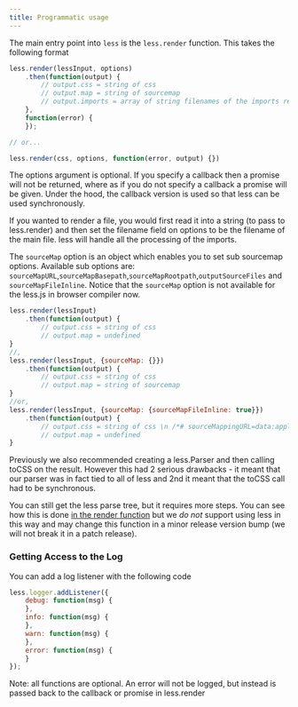 ```yaml
---
title: Programmatic usage
---
```


The main entry point into `less` is the `less.render` function. This takes the following format

```js
less.render(lessInput, options)
    .then(function(output) {
        // output.css = string of css
        // output.map = string of sourcemap
        // output.imports = array of string filenames of the imports referenced
    },
    function(error) {
    });

// or...

less.render(css, options, function(error, output) {})
```

The options argument is optional. If you specify a callback then a promise will not be returned, where as if you do not specify a callback a promise will be given.
Under the hood, the callback version is used so that less can be used synchronously.

If you wanted to render a file, you would first read it into a string (to pass to less.render) and then set the filename field on options to be the filename of the main file. less will handle all the processing of the imports.

The `sourceMap` option is an object which enables you to set sub sourcemap options. Available sub options are: `sourceMapURL`,`sourceMapBasepath`,`sourceMapRootpath`,`outputSourceFiles` and `sourceMapFileInline`. Notice that the `sourceMap` option is not available for the less.js in browser compiler now.

```js
less.render(lessInput)
    .then(function(output) {
        // output.css = string of css
        // output.map = undefined
}
//,
less.render(lessInput, {sourceMap: {}})
    .then(function(output) {
        // output.css = string of css
        // output.map = string of sourcemap
}
//or,
less.render(lessInput, {sourceMap: {sourceMapFileInline: true}})
    .then(function(output) {
        // output.css = string of css \n /*# sourceMappingURL=data:application/json;base64,eyJ2ZXJ..= */
        // output.map = undefined
}
```

Previously we also recommended creating a less.Parser and then calling toCSS on the result. However this had 2 serious drawbacks - it meant that our parser was in fact tied to all of less and 2nd it meant that the toCSS call had to be synchronous.

You can still get the less parse tree, but it requires more steps. You can see how this is done [in the render function](https://github.com/less/less.js/blob/master/lib/less/render.js) but we *do not* support using less in this way and may change this function in a minor release version bump (we will not break it in a patch release).

### Getting Access to the Log

You can add a log listener with the following code

```js
less.logger.addListener({
    debug: function(msg) {
    },
    info: function(msg) {
    },
    warn: function(msg) {
    },
    error: function(msg) {
    }
});
```

Note: all functions are optional. An error will not be logged, but instead is passed back to the callback or promise in less.render
